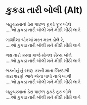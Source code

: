 # કુકડા તારી બોલી (Alt)

બહુચરમાનાં ડેરા પાછળ કૂકડે કૂક બોલે  
....ઓ કુકડા તારી બોલી મને મીઠી મીઠી લાગે  

ગઢશીશા ચોકમાં મસ્ત મસ્ત ડોલે રે,  
....ઓ કુકડા તારી બોલી મને મીઠી મીઠી લાગે  

ભક્ષ તારો કરવા કાજે મોગલ સૈન્ય બોલે  
....ઓ કુકડા તારી બોલી મને મીઠી મીઠી લાગે  

ભક્તોનું તું રક્ષણ કરતી માતા બિરદાળી  
તારા શરણે આવે એના પાપો નાખે બાળી  
....ઓ કુકડા તારી બોલી મને મીઠી મીઠી લાગે  

બહુચરમાનાં ડેરા પાછળ કૂકડે કૂક બોલે  
....ઓ કુકડા તારી બોલી મને મીઠી મીઠી લાગે  
